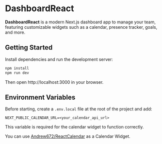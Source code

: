 # DashboardReact

**DashboardReact** is a modern Next.js dashboard app to manage your team, featuring customizable widgets such as a calendar, presence tracker, goals, and more.

## Getting Started

Install dependencies and run the development server:

```bash
npm install
npm run dev
```
Then open http://localhost:3000 in your browser.

## Environment Variables

Before starting, create a `.env.local` file at the root of the project and add:
```env
NEXT_PUBLIC_CALENDAR_URL=<your_calendar_api_url>
```

This variable is required for the calendar widget to function correctly.

You can use [Andrew672/ReactCalendar](https://github.com/Andrew672/ReactCalendar) as a Calendar Widget.

